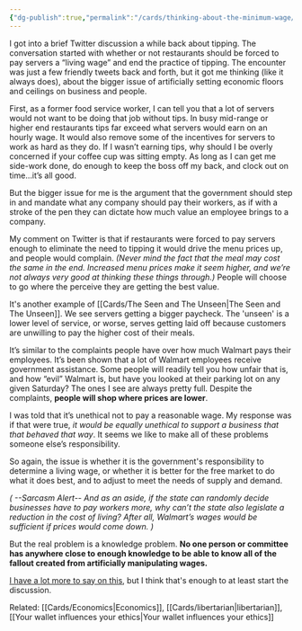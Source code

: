 ```yaml
---
{"dg-publish":true,"permalink":"/cards/thinking-about-the-minimum-wage/"}
---
```


I got into a brief Twitter discussion a while back about tipping. The conversation started with whether or not restaurants should be forced to pay servers a “living wage” and end the practice of tipping. The encounter was just a few friendly tweets back and forth, but it got me thinking (like it always does), about the bigger issue of artificially setting economic floors and ceilings on business and people.

First, as a former food service worker, I can tell you that a lot of servers would not want to be doing that job without tips. In busy mid-range or higher end restaurants tips far exceed what servers would earn on an hourly wage. It would also remove some of the incentives for servers to work as hard as they do. If I wasn’t earning tips, why should I be overly concerned if your coffee cup was sitting empty. As long as I can get me side-work done, do enough to keep the boss off my back, and clock out on time…it’s all good.

But the bigger issue for me is the argument that the government should step in and mandate what any company should pay their workers, as if with a stroke of the pen they can dictate how much value an employee brings to a company.

My comment on Twitter is that if restaurants were forced to pay servers enough to eliminate the need to tipping it would drive the menu prices up, and people would complain. _(Never mind the fact that the meal may cost the same in the end. Increased menu prices make it seem higher, and we’re not always very good at thinking these things through.)_ People will choose to go where the perceive they are getting the best value.

It's another example of [[Cards/The Seen and The Unseen\|The Seen and The Unseen]]. We see servers getting a bigger paycheck. The 'unseen' is a lower level of service, or worse, serves getting laid off because customers are unwilling to pay the higher cost of their meals.

It’s similar to the complaints people have over how much Walmart pays their employees. It’s been shown that a lot of Walmart employees receive government assistance. Some people will readily tell you how unfair that is, and how “evil” Walmart is, but have you looked at their parking lot on any given Saturday? The ones I see are always pretty full. Despite the complaints, **people will shop where prices are lower**.

I was told that it’s unethical not to pay a reasonable wage. My response was if that were true, *it would be equally unethical to support a business that that behaved that way*. It seems we like to make all of these problems someone else’s responsibility.

So again, the issue is whether it is the government's responsibility to determine a living wage, or whether it is better for the free market to do what it does best, and to adjust to meet the needs of supply and demand.

_( --Sarcasm Alert-- And as an aside, if the state can randomly decide businesses have to pay workers more, why can’t the state also legislate a reduction in the cost of living? After all, Walmart’s wages would be sufficient if prices would come down. )_

But the real problem is a knowledge problem. **No one person or committee has anywhere close to enough knowledge to be able to know all of the fallout created from artificially manipulating wages.**

[I have a lot more to say on this](http://www.jimsmoot.com/minimum-wage-and-the-knowledge-problem/), but I think that's enough to at least start the discussion.


Related: [[Cards/Economics\|Economics]], [[Cards/libertarian\|libertarian]], [[Your wallet influences your ethics\|Your wallet influences your ethics]]
